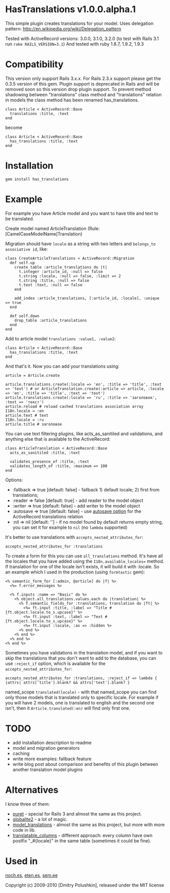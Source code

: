 HasTranslations v1.0.0.alpha.1
==============================

This simple plugin creates translations for your model.
Uses delegation pattern: http://en.wikipedia.org/wiki/Delegation_pattern

Tested with ActiveRecord versions: 3.0.0, 3.1.0, 3.2.0 (to test with Rails 3.1 run `rake RAILS_VERSION=3.1`)
And tested with ruby 1.8.7, 1.9.2, 1.9.3

Compatibility
=============

This version only support Rails 3.x.x. For Rails 2.3.x support please get the 0.3.5 version of this gem.
Plugin support is deprecated in Rails and will be removed soon so this version drop plugin support.
To prevent method shadowing between "translations" class method and "translations" relation in models the class
method has been renamed has_translations.

    class Article < ActiveRecord::Base
      translations :title, :text
    end

become

    class Article < ActiveRecord::Base
      has_translations :title, :text
    end

Installation
============

    gem install has_translations

Example
=======

For example you have Article model and you want to have title and text to be translated.

Create model named ArticleTranslation (Rule: [CamelCaseModelName]Translation)

Migration should have `locale` as a string with two letters and `belongs_to associative id`, like:

    class CreateArticleTranslations < ActiveRecord::Migration
      def self.up
        create_table :article_translations do |t|
          t.integer :article_id, :null => false
          t.string :locale, :null => false, :limit => 2
          t.string :title, :null => false
          t.text :text, :null => false
        end

        add_index :article_translations, [:article_id, :locale], :unique => true
      end

      def self.down
        drop_table :article_translations
      end
    end

Add to article model `translations :value1, :value2`:

    class Article < ActiveRecord::Base
      has_translations :title, :text
    end

And that's it. Now you can add your translations using:

    article = Article.create

    article.translations.create(:locale => 'en', :title => 'title', :text => 'text') # or ArticleTranslation.create(:article => article, :locale => 'en', :title => 'title', :text => 'text')
    article.translations.create(:locale => 'ru', :title => 'заголовок', :text => 'текст')
    article.reload # reload cached translations association array
    I18n.locale = :en
    article.text # text
    I18n.locale = :ru
    article.title # заголовок

You can use text filtering plugins, like acts_as_sanitiled and validations, and anything else that is available to the ActiveRecord:

    class ArticleTranslation < ActiveRecord::Base
      acts_as_sanitiled :title, :text

      validates_presence_of :title, :text
      validates_length_of :title, :maximum => 100
    end

Options:

* :fallback => true [default: false] - fallback 1) default locale; 2) first from translations;
* :reader => false [default: true] - add reader to the model object
* :writer => true [default: false] - add writer to the model object
* :autosave => true [default: false] - use [autosave option](http://api.rubyonrails.org/classes/ActiveRecord/Associations/ClassMethods.html#method-i-has_many) for the ActiveRecord translations relation
* :nil => nil [default: ''] - if no model found by default returns empty string, you can set it for example to `nil` (no `lambda` supported)

It's better to use translations with `accepts_nested_attributes_for`:

    accepts_nested_attributes_for :translations

To create a form for this you can use `all_translations` method. It's have all
the locales that you have added using the `I18n.available_locales=` method.
If translation for one of the locale isn't exists, it will build it with :locale.
So an example which I used in the production (using `formtastic` gem):

    <% semantic_form_for [:admin, @article] do |f| %>
      <%= f.error_messages %>

      <% f.inputs :name => "Basic" do %>
        <% object.all_translations.values.each do |translation| %>
          <% f.semantic_fields_for :translations, translation do |ft| %>
            <%= ft.input :title, :label => "Title #{ft.object.locale.to_s.upcase}" %>
            <%= ft.input :text, :label => "Text #{ft.object.locale.to_s.upcase}" %>
            <%= ft.input :locale, :as => :hidden %>
          <% end %>
        <% end %>
      <% end %>
    <% end %>

Sometimes you have validations in the translation model, and if you want to skip
the translations that you don't want to add to the database, you can use
`:reject_if` option, which is available for the `accepts_nested_attributes_for`:

    accepts_nested_attributes_for :translations, :reject_if => lambda { |attrs| attrs['title'].blank? && attrs['text'].blank? }

named_scope `translated(locale)` - with that named_scope you can find only
those models that is translated only to specific locale. For example if you will
have 2 models, one is translated to english and the second one isn't, then it
`Article.translated(:en)` will find only first one.

TODO
====

* add installation description to readme
* model and migration generators
* caching
* write more examples: fallback feature
* write blog post about comparison and benefits of this plugin between another translation model plugins


Alternatives
============

I know three of them:

* [puret](http://github.com/jo/puret) - special for Rails 3 and almost the same as this project.
* [globalite2](http://github.com/joshmh/globalize2) - a lot of magic.
* [model_translations](http://github.com/janne/model_translations) - almost the same as this project, but more with more code in lib.
* [translatable_columns](http://github.com/iain/translatable_columns) - different approach: every column have own postfix "_#{locale}" in the same table (sometimes it could be fine).


Used in
=======

[noch.es](http://noch.es/), [eten.es](http://www.eten.es), [sem.ee](http://sem.ee/)


Copyright (c) 2009-2010 [Dmitry Polushkin], released under the MIT license
